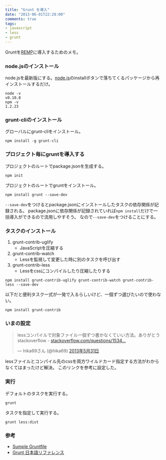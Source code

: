 ```yaml
---
title: "Grunt を導入"
date: "2013-06-01T22:28:00"
comments: true
tags: 
- javascript
- less
- grunt
---
```


Gruntを[REMP](http://www.remp.jp/hello)に導入するためのメモ。

<!--more-->

### node.jsのインストール

node.jsを最新版にする。[node.js](http://nodejs.org/)のinstallボタンで落ちてくるパッケージから再インストールするだけ。

```
node -v
v0.10.8
npm -v
1.2.23
```

### grunt-cliのインストール

グローバルにgrunt-cliをインストール。

```
npm install -g grunt-cli
```

### プロジェクト毎にgruntを導入する

プロジェクトのルートでpackage.jsonを生成する。

```
npm init
```

プロジェクトのルートでgruntをインストール。

```
npm install grunt --save-dev
```

`--save-dev`をつけるとpackage.jsonにインストールしたタスクの依存関係が記録される。
package.jsonに依存関係が記録されていれば`npm install`だけで一括導入ができるので流用しやすそう。
なので`--save-dev`をつけることにする。

### タスクのインストール

1. grunt-contrib-uglify
    - JavaScriptを圧縮する
1. grunt-contrib-watch
    - Lessを監視して変更した時に別のタスクを呼び出す
1. grunt-contrib-less
    - Lessをcssにコンパイルしたり圧縮したりする

```
npm install grunt-contrib-uglify grunt-contrib-watch grunt-contrib-less --save-dev
```

以下だと便利タスク一式が一発で入るらしいけど、一個ずつ選びたいので使わない。

```
npm install grunt-contrib
```

### いまの設定

<script src="https://gist.github.com/hikarock/5690366.js"></script>

<blockquote class="twitter-tweet" lang="ja"><p>lessコンパイルで対象ファイル一個ずつ書かなくていい方法。ありがとうstackoverflow - <a href="http://t.co/GRA670cij9" title="http://stackoverflow.com/questions/15344584/grunt-0-4-less-task-how-to-not-concatenate-destination-files">stackoverflow.com/questions/1534…</a></p>&mdash; hika69さん (@hika69) <a href="https://twitter.com/hika69/status/340436916019286017">2013年5月31日</a></blockquote>
<script async src="//platform.twitter.com/widgets.js" charset="utf-8"></script>

lessファイルとコンパイル先のcssを両方ワイルドカード指定する方法がわからなくてはまったけど解決。
このリンクを参考に設定した。

### 実行

デフォルトのタスクを実行する。

```
grunt
```

タスクを指定して実行する。

```
grunt less:dist
```

### 参考

- [Sumple Gruntfile](http://gruntjs.com/sample-gruntfile)
- [Grunt 日本語リファレンス](http://js.studio-kingdom.com/grunt)

